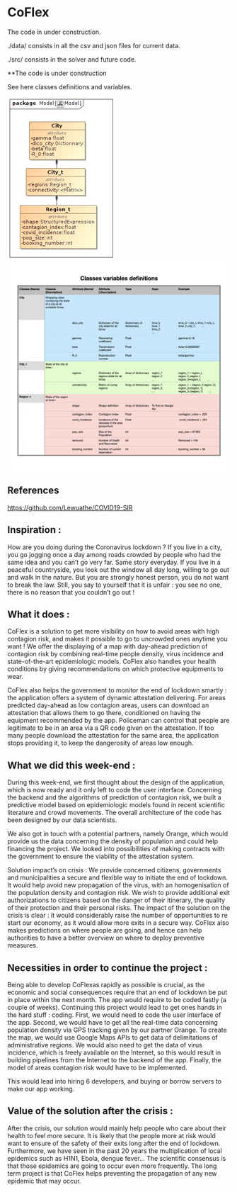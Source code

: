# CoFlex

The code in under construction.

./data/ consists in all the csv and json files for current data.

./src/ consists in the solver and future code.

**The code is under construction

See here classes definitions and variables.


![classes_definition](/img/uml.png)
![variables_definition](/img/variables.png)

## References

https://github.com/Lewuathe/COVID19-SIR



## Inspiration :

How are you doing during the Coronavirus lockdown ? If you live in a city, you go jogging once a day among roads crowded by people who had the same idea and you can’t go very far. Same story everyday. If you live in a peaceful countryside, you look out the window all day long, willing to go out and walk in the nature. But you are strongly honest person, you do not want to break the law. Still, you say to yourself that it is unfair : you see no one, there is no reason that you couldn’t go out !

## What it does :

CoFlex is a solution to get more visibility on how to avoid areas with high contagion risk, and makes it possible to go to uncrowded ones anytime you want ! We offer the displaying of a map with day-ahead prediction of contagion risk by combining real-time people density, virus incidence and state-of-the-art epidemiologic models. CoFlex also handles your health conditions by giving recommendations on which protective equipments to wear.

CoFlex also helps the government to monitor the end of lockdown smartly : the application offers a system of dynamic attestation delivering. For areas predicted day-ahead as low contagion areas, users can download an attestation that allows them to go there, conditioned on having the equipment recommended by the app. Policeman can control that people are legitimate to be in an area via a QR code given on the attestation. If too many people download the attestation for the same area, the application stops providing it, to keep the dangerosity of areas low enough.

## What we did this week-end :

During this week-end, we first thought about the design of the application, which is now ready and it only left to code the user interface. Concerning the backend and the algorithms of prediction of contagion risk, we built a predictive model based on epidemiologic models found in recent scientific literature and crowd movements. The overall architecture of the code has been designed by our data scientists. 

We also got in touch with a potential partners, namely Orange, which would provide us the data concerning the density of population and could help financing the project. We looked into possibilities of making contracts with the government to ensure the viability of the attestation system.

Solution impact’s on crisis :
We provide concerned citizens, governments and municipalities a secure and flexible way to initiate the end of lockdown. It would help avoid new propagation of the virus, with an homogenisation of the population density and contagion risk. 
We wish to provide additional exit authorizations to citizens based on the danger of their itinerary, the quality of their protection and their personal risks. The impact of the solution on the crisis is clear : it would considerably raise the number of opportunities to re start our economy, as it would allow more exits in a secure way. 
CoFlex also makes predictions on where people are going, and hence can help authorities to have a better overview on where to deploy preventive measures.

## Necessities in order to continue the project :

Being able to develop CoFlexas rapidly as possible is crucial, as the economic and social consequences require that an end of lockdown be put in place within the next month. The app would require to be coded fastly (a couple of weeks). Continuing this project would lead to get ones hands in the hard stuff : coding. First, we would need to code the user interface of the app. Second, we would have to get all the real-time data concerning population density via GPS tracking given by our partner Orange. To create the map, we would use Google Maps APIs to get data of delimitations of administrative regions. We would also need to get the data of virus incidence, which is freely available on the Internet, so this would result in building pipelines from the Internet to the backend of the app. Finally, the model of areas contagion risk would have to be implemented.

This would lead into hiring 6 developers, and buying or borrow servers to make our app working.

## Value of the solution after the crisis :

After the crisis, our solution would mainly help people who care about their health to feel more secure. It is likely that the people more at risk would want to ensure of the safety of their exits long after the end of lockdown. Furthermore, we have seen in the past 20 years the multiplication of local epidemics such as H1N1, Ebola, dengue fever… The scientific consensus is that those epidemics are going to occur even more frequently. The long term project is that CoFlex helps preventing the propagation of any new epidemic that may occur.



